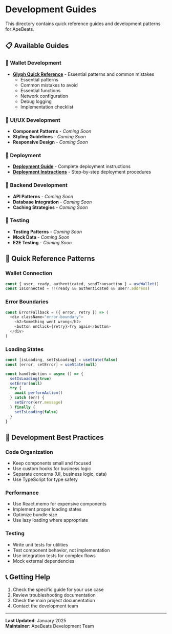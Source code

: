 # Development Guides

This directory contains quick reference guides and development patterns for ApeBeats.

## 📋 Available Guides

### 🔗 Wallet Development
- **[Glyph Quick Reference](./GLYPH_QUICK_REFERENCE.md)** - Essential patterns and common mistakes
  - Essential patterns
  - Common mistakes to avoid
  - Essential functions
  - Network configuration
  - Debug logging
  - Implementation checklist

### 🎨 UI/UX Development
- **Component Patterns** - *Coming Soon*
- **Styling Guidelines** - *Coming Soon*
- **Responsive Design** - *Coming Soon*

### 🚀 Deployment
- **[Deployment Guide](./DEPLOYMENT_GUIDE.md)** - Complete deployment instructions
- **[Deployment Instructions](./DEPLOYMENT_INSTRUCTIONS.md)** - Step-by-step deployment procedures

### 🔧 Backend Development
- **API Patterns** - *Coming Soon*
- **Database Integration** - *Coming Soon*
- **Caching Strategies** - *Coming Soon*

### 🧪 Testing
- **Testing Patterns** - *Coming Soon*
- **Mock Data** - *Coming Soon*
- **E2E Testing** - *Coming Soon*

## 🎯 Quick Reference Patterns

### Wallet Connection
```typescript
const { user, ready, authenticated, sendTransaction } = useWallet()
const isConnected = !!(ready && authenticated && user?.address)
```

### Error Boundaries
```typescript
const ErrorFallback = ({ error, retry }) => (
  <div className="error-boundary">
    <h2>Something went wrong</h2>
    <button onClick={retry}>Try again</button>
  </div>
)
```

### Loading States
```typescript
const [isLoading, setIsLoading] = useState(false)
const [error, setError] = useState(null)

const handleAction = async () => {
  setIsLoading(true)
  setError(null)
  try {
    await performAction()
  } catch (err) {
    setError(err.message)
  } finally {
    setIsLoading(false)
  }
}
```

## 🔧 Development Best Practices

### Code Organization
- Keep components small and focused
- Use custom hooks for business logic
- Separate concerns (UI, business logic, data)
- Use TypeScript for type safety

### Performance
- Use React.memo for expensive components
- Implement proper loading states
- Optimize bundle size
- Use lazy loading where appropriate

### Testing
- Write unit tests for utilities
- Test component behavior, not implementation
- Use integration tests for complex flows
- Mock external dependencies

## 📞 Getting Help

1. Check the specific guide for your use case
2. Review troubleshooting documentation
3. Check the main project documentation
4. Contact the development team

---

**Last Updated**: January 2025  
**Maintainer**: ApeBeats Development Team
